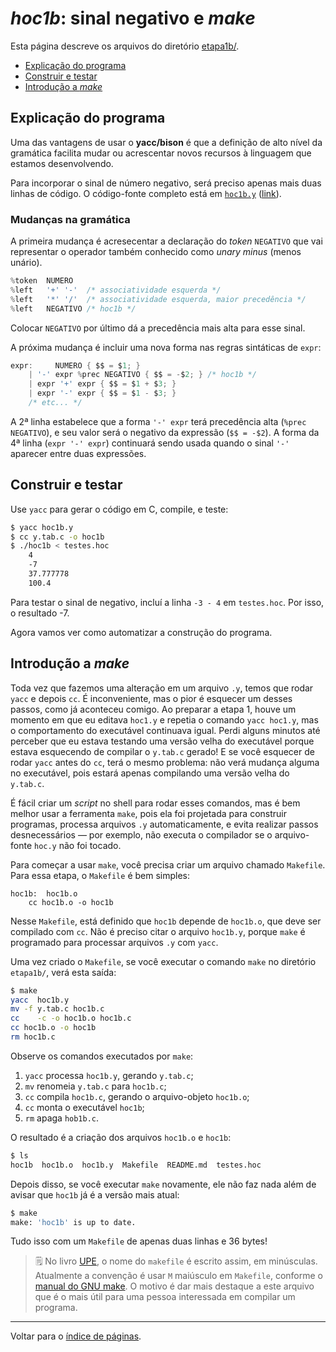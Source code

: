 # *hoc1b*: sinal negativo e *make*

Esta página descreve os arquivos do diretório [etapa1b/](https://github.com/ramalho/hoc/tree/master/etapa1b).

* [Explicação do programa](#explicação-do-programa)
* [Construir e testar](#construir-e-testar)
* [Introdução a *make*](#introdução-a-make)

## Explicação do programa

Uma das vantagens de usar o **yacc/bison** é que a definição de alto nível da gramática facilita mudar ou acrescentar novos recursos à linguagem que estamos desenvolvendo.

Para incorporar o sinal de número negativo, será preciso apenas mais duas linhas de código. O código-fonte completo está em [`hoc1b.y`](https://github.com/ramalho/hoc/blob/master/etapa1b/hoc1b.y) ([link](https://github.com/ramalho/hoc/blob/master/etapa1b/hoc1b.y)).

### Mudanças na gramática

A primeira mudança é acresecentar a declaração do *token* `NEGATIVO` que vai representar o operador também conhecido como *unary minus* (menos unário).

```c
%token	NUMERO
%left	'+' '-'  /* associatividade esquerda */
%left	'*' '/'  /* associatividade esquerda, maior precedência */
%left	NEGATIVO /* hoc1b */
```

Colocar `NEGATIVO` por último dá a precedência mais alta para esse sinal.

A próxima mudança é incluir uma nova forma nas regras sintáticas de `expr`:

```c
expr:	  NUMERO { $$ = $1; }
	| '-' expr %prec NEGATIVO { $$ = -$2; }	/* hoc1b */ 
	| expr '+' expr	{ $$ = $1 + $3; }
	| expr '-' expr	{ $$ = $1 - $3; }
	/* etc... */
```

A 2ª linha estabelece que a forma `'-' expr` terá precedência alta (`%prec NEGATIVO`), e seu valor será o negativo da expressão (`$$ = -$2`). A forma da 4ª linha (`expr '-' expr`) continuará sendo usada quando o sinal `'-'` aparecer entre duas expressões.

## Construir e testar

Use `yacc` para gerar o código em C, compile, e teste:

```bash
$ yacc hoc1b.y
$ cc y.tab.c -o hoc1b
$ ./hoc1b < testes.hoc
	4
	-7
	37.777778
	100.4
```

Para testar o sinal de negativo, incluí a linha `-3 - 4` em `testes.hoc`. Por isso, o resultado -7.

Agora vamos ver como automatizar a construção do programa.

## Introdução a *make*

Toda vez que fazemos uma alteração em um arquivo `.y`, temos que rodar `yacc` e depois `cc`. É inconveniente, mas o pior é esquecer um desses passos, como já aconteceu comigo. Ao preparar a etapa 1, houve um momento em que eu editava `hoc1.y` e repetia o comando `yacc hoc1.y`, mas o comportamento do executável continuava igual. Perdi alguns minutos até perceber que eu estava testando uma versão velha do executável porque estava esquecendo de compilar o `y.tab.c`  gerado! E se você esquecer de rodar `yacc` antes do `cc`, terá o mesmo problema: não verá mudança alguma no executável, pois estará apenas compilando uma versão velha do `y.tab.c`.

É fácil criar um *script* no shell para rodar esses comandos, mas é bem melhor usar a ferramenta `make`, pois ela foi projetada para construir programas, processa arquivos `.y` automaticamente, e evita realizar passos desnecessários — por exemplo, não executa o compilador se o arquivo-fonte `hoc.y` não foi tocado.

Para começar a usar `make`, você precisa criar um arquivo chamado `Makefile`. Para essa etapa, o `Makefile` é bem simples:

```make
hoc1b:	hoc1b.o
	cc hoc1b.o -o hoc1b
```

Nesse `Makefile`, está definido que `hoc1b` depende de `hoc1b.o`, que deve ser compilado com `cc`. Não é preciso citar o arquivo `hoc1b.y`, porque `make` é programado para processar arquivos `.y` com `yacc`.

Uma vez criado o `Makefile`, se você executar o comando `make` no diretório `etapa1b/`, verá esta saída:

```bash
$ make
yacc  hoc1b.y 
mv -f y.tab.c hoc1b.c
cc    -c -o hoc1b.o hoc1b.c
cc hoc1b.o -o hoc1b
rm hoc1b.c
```

Observe os comandos executados por `make`: 

1. `yacc` processa `hoc1b.y`, gerando `y.tab.c`; 
2. `mv` renomeia `y.tab.c` para `hoc1b.c`;
3. `cc` compila `hoc1b.c`, gerando o arquivo-objeto `hoc1b.o`;
4. `cc` monta o executável `hoc1b`;
5. `rm` apaga `hob1b.c`.

O resultado é a criação dos arquivos `hoc1b.o` e `hoc1b`:

```bash
$ ls
hoc1b  hoc1b.o  hoc1b.y  Makefile  README.md  testes.hoc
```

Depois disso, se você executar `make` novamente, ele não faz nada além de avisar que `hoc1b` já é a versão mais atual:

```bash
$ make
make: 'hoc1b' is up to date.
```

Tudo isso com um `Makefile` de apenas duas linhas e 36 bytes!

> 🗒 No livro [UPE](https://en.wikipedia.org/wiki/The_Unix_Programming_Environment), o nome do `makefile` é escrito assim, em minúsculas. Atualmente a convenção é usar `M` maiúsculo em `Makefile`, conforme o [manual do GNU make](https://www.gnu.org/software/make/manual/html_node/Makefile-Names.html). O motivo é dar mais destaque a este arquivo que é o mais útil para uma pessoa interessada em compilar um programa.

----

Voltar para o [índice de páginas](index.md#índice-de-páginas).
